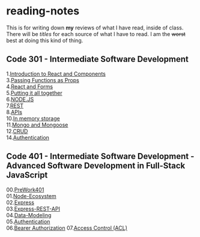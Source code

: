# reading-notes

This is for writing down **my** reviews of what I have read, inside of class. There will be *titles* for each source of what I have to read. I am the ~~worst~~ best at doing this kind of thing.

## Code 301 - Intermediate Software Development
 1.[Introduction to React and Components](https://bpfingston.github.io/reading-notes/Introduction_to_React_and_Components)  
 3.[Passing Functions as Props](https://bpfingston.github.io/reading-notes/Passing_Functions_as_Props)  
 4.[React and Forms](https://bpfingston.github.io/reading-notes/React_and_Forms)  
 5.[Putting it all together](https://bpfingston.github.io/reading-notes/Putting_it_all_together)  
 6.[NODE.JS](https://bpfingston.github.io/reading-notes/NODEJS)  
 7.[REST](https://bpfingston.github.io/reading-notes/REST)  
 8.[APIs](https://bpfingston.github.io/reading-notes/APIs)  
 10.[In memory storage](https://bpfingston.github.io/reading-notes/In_memory_storage)  
 11.[Mongo and Mongoose](https://bpfingston.github.io/reading-notes/Mongo_and_Mongoose)  
 12.[CRUD](https://bpfingston.github.io/reading-notes/CRUD)  
 14.[Authentication](https://bpfingston.github.io/reading-notes/Authentication)  

## Code 401 - Intermediate Software Development - Advanced Software Development in Full-Stack JavaScript  
 00.[PreWork401](https://bpfingston.github.io/reading-notes/PreWork)  
 01.[Node-Ecosystem](https://bpfingston.github.io/reading-notes/Node-Ecosystem)  
 02.[Express](https://bpfingston.github.io/reading-notes/Express)  
 03.[Express-REST-API](https://bpfingston.github.io/reading-notes/Express-REST-API)  
 04.[Data-Modeling](https://bpfingston.github.io/reading-notes/Data-Modeling)  
 05.[Authentication](https://bpfingston.github.io/reading-notes/Authentication2)  
 06.[Bearer Authorization](https://bpfingston.github.io/reading-notes/Bearer-Authorization)
 07.[Access Control (ACL)](https://bpfingston.github.io/reading-notes/Access-Control-(ACL))